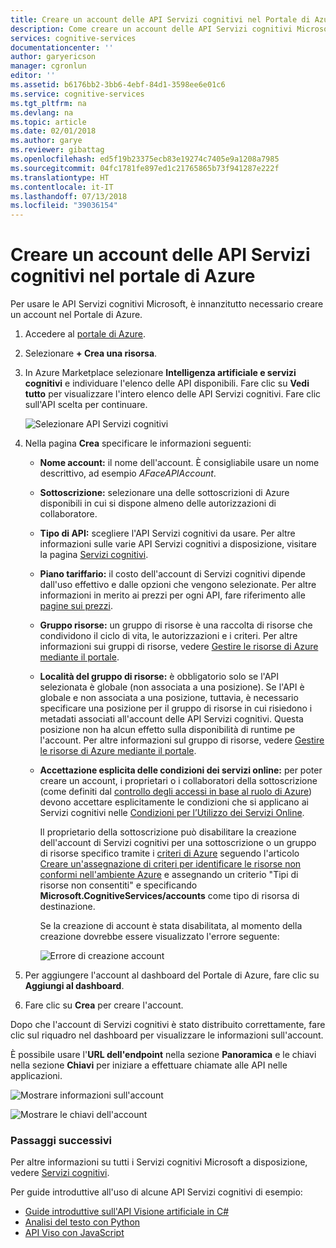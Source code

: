 ```yaml
---
title: Creare un account delle API Servizi cognitivi nel Portale di Azure | Microsoft Docs
description: Come creare un account delle API Servizi cognitivi Microsoft nel Portale di Azure.
services: cognitive-services
documentationcenter: ''
author: garyericson
manager: cgronlun
editor: ''
ms.assetid: b6176bb2-3bb6-4ebf-84d1-3598ee6e01c6
ms.service: cognitive-services
ms.tgt_pltfrm: na
ms.devlang: na
ms.topic: article
ms.date: 02/01/2018
ms.author: garye
ms.reviewer: gibattag
ms.openlocfilehash: ed5f19b23375ecb83e19274c7405e9a1208a7985
ms.sourcegitcommit: 04fc1781fe897ed1c21765865b73f941287e222f
ms.translationtype: HT
ms.contentlocale: it-IT
ms.lasthandoff: 07/13/2018
ms.locfileid: "39036154"
---
```

# <a name="create-a-cognitive-services-apis-account-in-the-azure-portal"></a>Creare un account delle API Servizi cognitivi nel portale di Azure

Per usare le API Servizi cognitivi Microsoft, è innanzitutto necessario creare un account nel Portale di Azure.

1. Accedere al [portale di Azure](http://portal.azure.com).

2. Selezionare **+ Crea una risorsa**.

3. In Azure Marketplace selezionare **Intelligenza artificiale e servizi cognitivi** e individuare l'elenco delle API disponibili. Fare clic su **Vedi tutto** per visualizzare l'intero elenco delle API Servizi cognitivi. Fare clic sull'API scelta per continuare.

    ![Selezionare API Servizi cognitivi](media/cognitive-services-apis-create-account/select-cognitive-services-apis.png)

4. Nella pagina **Crea** specificare le informazioni seguenti:

   - **Nome account:** il nome dell'account. È consigliabile usare un nome descrittivo, ad esempio *AFaceAPIAccount*.

   - **Sottoscrizione:** selezionare una delle sottoscrizioni di Azure disponibili in cui si dispone almeno delle autorizzazioni di collaboratore.

   - **Tipo di API:** scegliere l'API Servizi cognitivi da usare. Per altre informazioni sulle varie API Servizi cognitivi a disposizione, visitare la pagina [Servizi cognitivi](https://azure.microsoft.com/services/cognitive-services/).

   - **Piano tariffario:** il costo dell'account di Servizi cognitivi dipende dall'uso effettivo e dalle opzioni che vengono selezionate. Per altre informazioni in merito ai prezzi per ogni API, fare riferimento alle [pagine sui prezzi](https://azure.microsoft.com/pricing/details/cognitive-services/).

   - **Gruppo risorse:** un gruppo di risorse è una raccolta di risorse che condividono il ciclo di vita, le autorizzazioni e i criteri. Per altre informazioni sui gruppi di risorse, vedere [Gestire le risorse di Azure mediante il portale](https://docs.microsoft.com/azure/azure-resource-manager/resource-group-portal).

   - **Località del gruppo di risorse:** è obbligatorio solo se l'API selezionata è globale (non associata a una posizione). Se l'API è globale e non associata a una posizione, tuttavia, è necessario specificare una posizione per il gruppo di risorse in cui risiedono i metadati associati all'account delle API Servizi cognitivi. Questa posizione non ha alcun effetto sulla disponibilità di runtime pe l'account. Per altre informazioni sul gruppo di risorse, vedere [Gestire le risorse di Azure mediante il portale](https://docs.microsoft.com/azure/azure-resource-manager/resource-group-portal).

   - **Accettazione esplicita delle condizioni dei servizi online:** per poter creare un account, i proprietari o i collaboratori della sottoscrizione (come definiti dal [controllo degli accessi in base al ruolo di Azure](https://docs.microsoft.com/azure/role-based-access-control/overview)) devono accettare esplicitamente le condizioni che si applicano ai Servizi cognitivi nelle [Condizioni per l’Utilizzo dei Servizi Online](https://www.microsoft.com/en-us/Licensing/product-licensing/products.aspx). 

     Il proprietario della sottoscrizione può disabilitare la creazione dell'account di Servizi cognitivi per una sottoscrizione o un gruppo di risorse specifico tramite i [criteri di Azure](../azure-policy/azure-policy-introduction.md) seguendo l'articolo [Creare un'assegnazione di criteri per identificare le risorse non conformi nell'ambiente Azure](../azure-policy/assign-policy-definition.md) e assegnando un criterio "Tipi di risorse non consentiti" e specificando **Microsoft.CognitiveServices/accounts** come tipo di risorsa di destinazione.

     Se la creazione di account è stata disabilitata, al momento della creazione dovrebbe essere visualizzato l'errore seguente:

     ![Errore di creazione account](media/cognitive-services-apis-create-account/error-message.png)

5. Per aggiungere l'account al dashboard del Portale di Azure, fare clic su **Aggiungi al dashboard**.

6. Fare clic su **Crea** per creare l'account.

Dopo che l'account di Servizi cognitivi è stato distribuito correttamente, fare clic sul riquadro nel dashboard per visualizzare le informazioni sull'account.

È possibile usare l'**URL dell'endpoint** nella sezione **Panoramica** e le chiavi nella sezione **Chiavi** per iniziare a effettuare chiamate alle API nelle applicazioni.

![Mostrare informazioni sull'account](media/cognitive-services-apis-create-account/display-account.png)

![Mostrare le chiavi dell'account](media/cognitive-services-apis-create-account/account-keys.png)

### <a name="next-steps"></a>Passaggi successivi

Per altre informazioni su tutti i Servizi cognitivi Microsoft a disposizione, vedere [Servizi cognitivi](https://azure.microsoft.com/services/cognitive-services/).

Per guide introduttive all'uso di alcune API Servizi cognitivi di esempio:

 - [Guide introduttive sull'API Visione artificiale in C#](computer-vision/quickstarts/csharp.md)
 - [Analisi del testo con Python](text-analytics/quickstarts/python.md)
 - [API Viso con JavaScript](face/quickstarts/javascript.md)
